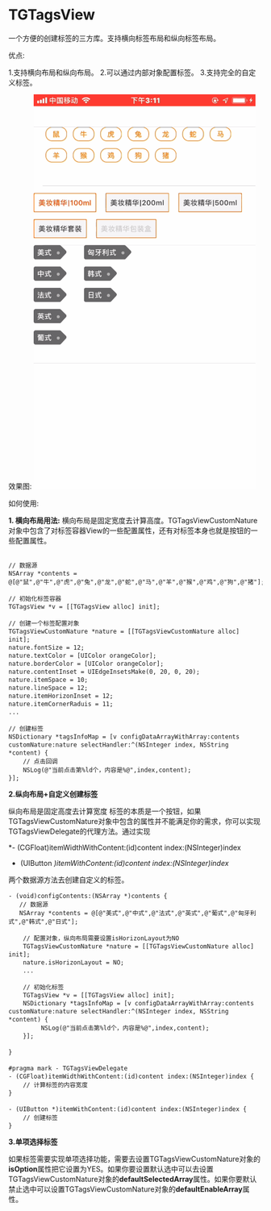 # TGTagsView

一个方便的创建标签的三方库。支持横向标签布局和纵向标签布局。

优点:

1.支持横向布局和纵向布局。
2.可以通过内部对象配置标签。
3.支持完全的自定义标签。

效果图:
![](gif1.gif)


如何使用:

**1. 横向布局用法:**
横向布局是固定宽度去计算高度。TGTagsViewCustomNature对象中包含了对标签容器View的一些配置属性，还有对标签本身也就是按钮的一些配置属性。

```objc

// 数据源
NSArray *contents = @[@"鼠",@"牛",@"虎",@"兔",@"龙",@"蛇",@"马",@"羊",@"猴",@"鸡",@"狗",@"猪"];

// 初始化标签容器
TGTagsView *v = [[TGTagsView alloc] init];

// 创建一个标签配置对象
TGTagsViewCustomNature *nature = [[TGTagsViewCustomNature alloc] init];
nature.fontSize = 12;
nature.textColor = [UIColor orangeColor];
nature.borderColor = [UIColor orangeColor];
nature.contentInset = UIEdgeInsetsMake(0, 20, 0, 20);
nature.itemSpace = 10;
nature.lineSpace = 12;
nature.itemHorizonInset = 12;
nature.itemCornerRaduis = 11;
...

// 创建标签
NSDictionary *tagsInfoMap = [v configDataArrayWithArray:contents customNature:nature selectHandler:^(NSInteger index, NSString *content) {
    // 点击回调
    NSLog(@"当前点击第%ld个，内容是%@",index,content);
}];
```

**2.纵向布局+自定义创建标签**

纵向布局是固定高度去计算宽度
标签的本质是一个按钮，如果TGTagsViewCustomNature对象中包含的属性并不能满足你的需求，你可以实现TGTagsViewDelegate的代理方法。通过实现

*- (CGFloat)itemWidthWithContent:(id)content index:(NSInteger)index
- (UIButton *)itemWithContent:(id)content index:(NSInteger)index*

两个数据源方法去创建自定义的标签。

```objc
- (void)configContents:(NSArray *)contents {
   // 数据源
   NSArray *contents = @[@"美式",@"中式",@"法式",@"英式",@"葡式",@"匈牙利式",@"韩式",@"日式"];

    // 配置对象，纵向布局需要设置isHorizonLayout为NO
    TGTagsViewCustomNature *nature = [[TGTagsViewCustomNature alloc] init];
    nature.isHorizonLayout = NO;
    ...
    
    // 初始化标签
    TGTagsView *v = [[TGTagsView alloc] init];
    NSDictionary *tagsInfoMap = [v configDataArrayWithArray:contents customNature:nature selectHandler:^(NSInteger index, NSString *content) {
         NSLog(@"当前点击第%ld个，内容是%@",index,content);
    }];
    
}

#pragma mark - TGTagsViewDelegate
- (CGFloat)itemWidthWithContent:(id)content index:(NSInteger)index {
    // 计算标签的内容宽度
}

- (UIButton *)itemWithContent:(id)content index:(NSInteger)index {
    // 创建标签
}

```

**3.单项选择标签**

如果标签需要实现单项选择功能，需要去设置TGTagsViewCustomNature对象的**isOption**属性把它设置为YES。如果你要设置默认选中可以去设置TGTagsViewCustomNature对象的**defaultSelectedArray**属性。如果你要默认禁止选中可以设置TGTagsViewCustomNature对象的**defaultEnableArray**属性。




